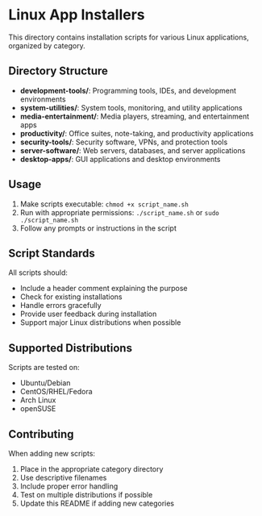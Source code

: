 # Linux App Installers

This directory contains installation scripts for various Linux applications, organized by category.

## Directory Structure

- **development-tools/**: Programming tools, IDEs, and development environments
- **system-utilities/**: System tools, monitoring, and utility applications
- **media-entertainment/**: Media players, streaming, and entertainment apps
- **productivity/**: Office suites, note-taking, and productivity applications
- **security-tools/**: Security software, VPNs, and protection tools
- **server-software/**: Web servers, databases, and server applications
- **desktop-apps/**: GUI applications and desktop environments

## Usage

1. Make scripts executable: `chmod +x script_name.sh`
2. Run with appropriate permissions: `./script_name.sh` or `sudo ./script_name.sh`
3. Follow any prompts or instructions in the script

## Script Standards

All scripts should:
- Include a header comment explaining the purpose
- Check for existing installations
- Handle errors gracefully
- Provide user feedback during installation
- Support major Linux distributions when possible

## Supported Distributions

Scripts are tested on:
- Ubuntu/Debian
- CentOS/RHEL/Fedora
- Arch Linux
- openSUSE

## Contributing

When adding new scripts:
1. Place in the appropriate category directory
2. Use descriptive filenames
3. Include proper error handling
4. Test on multiple distributions if possible
5. Update this README if adding new categories
